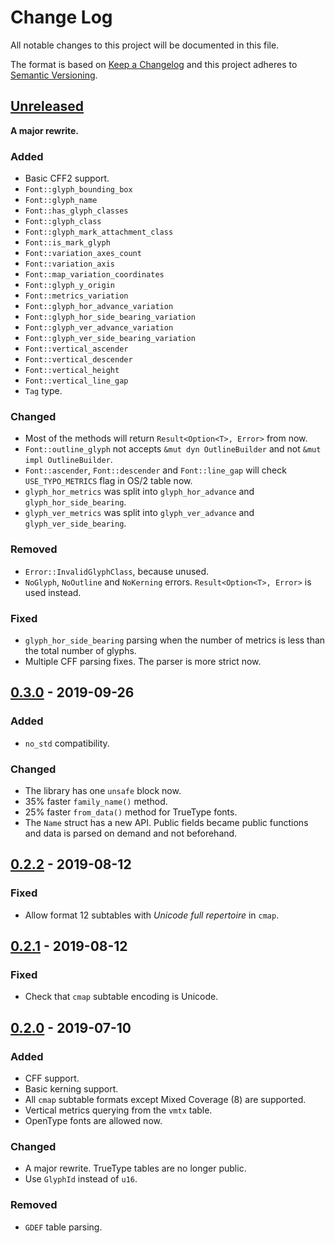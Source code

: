 # Change Log
All notable changes to this project will be documented in this file.

The format is based on [Keep a Changelog](http://keepachangelog.com/)
and this project adheres to [Semantic Versioning](http://semver.org/).

## [Unreleased]

**A major rewrite.**

### Added
- Basic CFF2 support.
- `Font::glyph_bounding_box`
- `Font::glyph_name`
- `Font::has_glyph_classes`
- `Font::glyph_class`
- `Font::glyph_mark_attachment_class`
- `Font::is_mark_glyph`
- `Font::variation_axes_count`
- `Font::variation_axis`
- `Font::map_variation_coordinates`
- `Font::glyph_y_origin`
- `Font::metrics_variation`
- `Font::glyph_hor_advance_variation`
- `Font::glyph_hor_side_bearing_variation`
- `Font::glyph_ver_advance_variation`
- `Font::glyph_ver_side_bearing_variation`
- `Font::vertical_ascender`
- `Font::vertical_descender`
- `Font::vertical_height`
- `Font::vertical_line_gap`
- `Tag` type.

### Changed
- Most of the methods will return `Result<Option<T>, Error>` from now.
- `Font::outline_glyph` not accepts `&mut dyn OutlineBuilder` and not `&mut impl OutlineBuilder`.
- `Font::ascender`, `Font::descender` and `Font::line_gap` will check `USE_TYPO_METRICS`
  flag in OS/2 table now.
- `glyph_hor_metrics` was split into `glyph_hor_advance` and `glyph_hor_side_bearing`.
- `glyph_ver_metrics` was split into `glyph_ver_advance` and `glyph_ver_side_bearing`.

### Removed
- `Error::InvalidGlyphClass`, because unused.
- `NoGlyph`, `NoOutline` and `NoKerning` errors. `Result<Option<T>, Error>` is used instead.

### Fixed
- `glyph_hor_side_bearing` parsing when the number of metrics is less than the total number of glyphs.
- Multiple CFF parsing fixes. The parser is more strict now.

## [0.3.0] - 2019-09-26
### Added
- `no_std` compatibility.

### Changed
- The library has one `unsafe` block now.
- 35% faster `family_name()` method.
- 25% faster `from_data()` method for TrueType fonts.
- The `Name` struct has a new API. Public fields became public functions
  and data is parsed on demand and not beforehand.

## [0.2.2] - 2019-08-12
### Fixed
- Allow format 12 subtables with *Unicode full repertoire* in `cmap`.

## [0.2.1] - 2019-08-12
### Fixed
- Check that `cmap` subtable encoding is Unicode.

## [0.2.0] - 2019-07-10
### Added
- CFF support.
- Basic kerning support.
- All `cmap` subtable formats except Mixed Coverage (8) are supported.
- Vertical metrics querying from the `vmtx` table.
- OpenType fonts are allowed now.

### Changed
- A major rewrite. TrueType tables are no longer public.
- Use `GlyphId` instead of `u16`.

### Removed
- `GDEF` table parsing.

[Unreleased]: https://github.com/RazrFalcon/ttf-parser/compare/v0.3.0...HEAD
[0.3.0]: https://github.com/RazrFalcon/ttf-parser/compare/v0.2.2...v0.3.0
[0.2.2]: https://github.com/RazrFalcon/ttf-parser/compare/v0.2.1...v0.2.2
[0.2.1]: https://github.com/RazrFalcon/ttf-parser/compare/v0.2.0...v0.2.1
[0.2.0]: https://github.com/RazrFalcon/ttf-parser/compare/v0.1.0...v0.2.0
